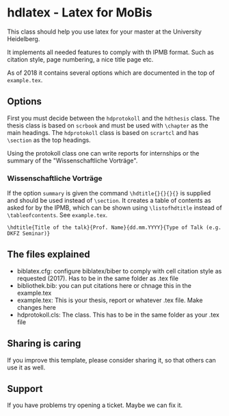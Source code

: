 # hdlatex - Latex for MoBis
This class should help you use latex for your master at the University Heidelberg. 

It implements all needed features to comply with th IPMB format. Such as citation style, page numbering, a nice title page etc.

As of 2018 it contains several options which are documented in the top of `example.tex`.

## Options

First you must decide between the `hdprotokoll` and the `hdthesis` class. The thesis class is based on `scrbook` and must be used with `\chapter` as the main headings. The `hdprotokoll` class is based on `scrartcl` and has `\section` as the top headings.

Using the protokoll class one can write reports for internships or the summary of the "Wissenschaftliche Vorträge".


### Wissenschaftliche Vorträge
If the option `summary` is given the command `\hdtitle{}{}{}{}` is supplied and should be used instead of `\section`. It creates a table of contents as asked for by the IPMB, which can be shown using `\listofhdtitle` instead of `\tableofcontents`.  See `example.tex`.

```
\hdtitle{Title of the talk}{Prof. Name}{dd.mm.YYYY}{Type of Talk (e.g. DKFZ Seminar)}
```




## The files explained

- biblatex.cfg: configure biblatex/biber to comply with cell citation style as requested (2017). Has to be in the same folder as .tex file
- bibliothek.bib: you can put citations here or chnage this in the example.tex
- example.tex: This is your thesis, report or whatever .tex file. Make changes here
- hdprotokoll.cls: The class. This has to be in the same folder as your .tex file

## Sharing is caring
If you improve this template, please consider sharing it, so that others can use it as well.

## Support
If you have problems try opening a ticket. Maybe we can fix it.
